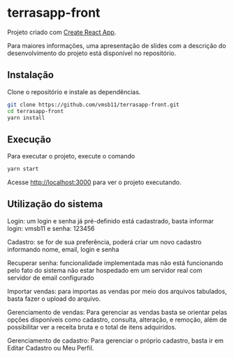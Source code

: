 # terrasapp-front

Projeto criado com [Create React App](https://github.com/facebook/create-react-app).

Para maiores informações, uma apresentação de slides com a descrição do desenvolvimento do projeto está disponível no repositório.

## Instalação

Clone o repositório e instale as dependências.

```bash
git clone https://github.com/vmsb11/terrasapp-front.git
cd terrasapp-front
yarn install
```

## Execução

Para executar o projeto, execute o comando

```bash
yarn start
```

Acesse [http://localhost:3000](http://localhost:3000) para ver o projeto executando.


## Utilização do sistema

Login: um login e senha já pré-definido está cadastrado, basta informar login: vmsb11 e senha: 123456

Cadastro: se for de sua preferência, poderá criar um novo cadastro informando nome, email, login e senha

Recuperar senha: funcionalidade implementada mas não está funcionando pelo fato do sistema não estar hospedado em um servidor real com servidor de email configurado

Importar vendas: para importas as vendas por meio dos arquivos tabulados, basta fazer o upload do arquivo.

Gerenciamento de vendas: Para gerenciar as vendas basta se orientar pelas opções disponíveis como cadastro, consulta, alteração, e remoção, além de possibilitar ver a receita bruta e o total de itens adquiridos.

Gerenciamento de cadastro: Para gerenciar o próprio cadastro, basta ir em Editar Cadastro ou Meu Perfil.
